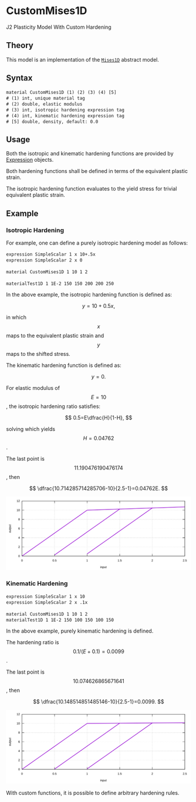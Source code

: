 # CustomMises1D

J2 Plasticity Model With Custom Hardening

## Theory

This model is an implementation of the [`Mises1D`](Mises1D.md) abstract model.

## Syntax

```
material CustomMises1D (1) (2) (3) (4) [5]
# (1) int, unique material tag
# (2) double, elastic modulus
# (3) int, isotropic hardening expression tag
# (4) int, kinematic hardening expression tag
# [5] double, density, default: 0.0
```

## Usage

Both the isotropic and kinematic hardening functions are provided
by [Expression](../../../../Collection/Define/expression.md) objects.

Both hardening functions shall be defined in terms of the equivalent plastic strain.

The isotropic hardening function evaluates to the yield stress for trivial equivalent plastic strain.


## Example

### Isotropic Hardening

For example, one can define a purely isotropic hardening model as follows:

```
expression SimpleScalar 1 x 10+.5x
expression SimpleScalar 2 x 0

material CustomMises1D 1 10 1 2

materialTest1D 1 1E-2 150 150 200 200 250
```

In the above example, the isotropic hardening function is defined as:

$$
y=10+0.5x,
$$

in which $$x$$ maps to the equivalent plastic strain and $$y$$ maps to the shifted stress.

The kinematic hardening function is defined as:

$$
y=0.
$$

For elastic modulus of $$E=10$$, the isotropic hardening ratio satisfies:

$$
0.5=E\dfrac{H}{1-H},
$$

solving which yields $$H=0.04762$$.

The last point is $$11.190476190476174$$, then

$$
\dfrac{10.714285714285706-10}{2.5-1}=0.04762E.
$$

![isotropic hardening](CustomMises1D.EX1.svg)

### Kinematic Hardening

```text
expression SimpleScalar 1 x 10
expression SimpleScalar 2 x .1x

material CustomMises1D 1 10 1 2
materialTest1D 1 1E-2 150 100 150 100 150
```

In the above example, purely kinematic hardening is defined.

The hardening ratio is $$0.1/(E+0.1)=0.0099$$.

The last point is $$10.074626865671641$$, then

$$
\dfrac{10.148514851485146-10}{2.5-1}=0.0099.
$$

![kinematic hardening](CustomMises1D.EX2.svg)

With custom functions, it is possible to define arbitrary hardening rules.
